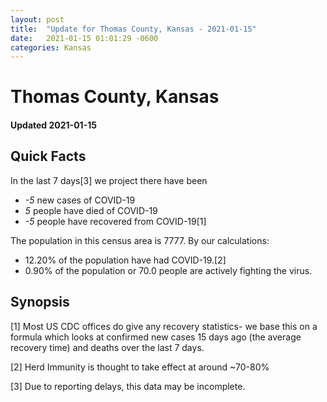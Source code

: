 ```yaml
---
layout: post
title:  "Update for Thomas County, Kansas - 2021-01-15"
date:   2021-01-15 01:01:29 -0600
categories: Kansas
---
```


# Thomas County, Kansas
#### Updated 2021-01-15

## Quick Facts

In the last 7 days[3] we project there have been
- *-5* new cases of COVID-19
- *5* people have died of COVID-19
- *-5* people have recovered from COVID-19[1]

The population in this census area is 7777. By our calculations:
- 12.20% of the population have had COVID-19.[2]
- 0.90% of the population or 70.0 people are actively fighting the virus.

## Synopsis




[1] Most US CDC offices do give any recovery statistics- we base this on a formula which looks at confirmed new cases
15 days ago (the average recovery time) and deaths over the last 7 days.

[2] Herd Immunity is thought to take effect at around ~70-80%

[3] Due to reporting delays, this data may be incomplete.
 
    